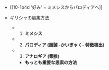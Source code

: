 - [[10-1b4d '好み' = ミメシスからパロディアへ]]

- ギリシャの編集方法
	- 1. **ミメシス**
	- 2. **パロディア (諧謔 -かいぎゃく- 特徴検出)**
	- 3. **アナロギア (類推)**
		- **もっとも重要な思索の方法**